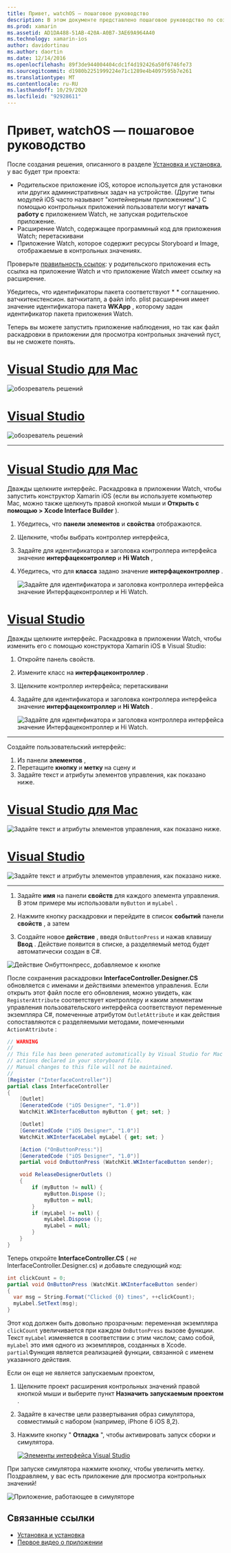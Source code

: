 ```yaml
---
title: Привет, watchOS — пошаговое руководство
description: В этом документе представлено пошаговое руководство по созданию простого приложения watchOS с помощью Xamarin. В нем описывается работа в Visual Studio и Visual Studio для Mac, работа с раскадровкой и реагирование на события в коде.
ms.prod: xamarin
ms.assetid: AD1DA488-51AB-420A-A0B7-3AE69A964A40
ms.technology: xamarin-ios
author: davidortinau
ms.author: daortin
ms.date: 12/14/2016
ms.openlocfilehash: 89f3de944004404cdc1f4d192426a50f6746fe73
ms.sourcegitcommit: d1980b2251999224e71c1289e4b4097595b7e261
ms.translationtype: MT
ms.contentlocale: ru-RU
ms.lasthandoff: 10/29/2020
ms.locfileid: "92928611"
---
```

# <a name="hello-watchos--walkthrough"></a>Привет, watchOS — пошаговое руководство

После создания решения, описанного в разделе [Установка и установка](~/ios/watchos/get-started/installation.md), у вас будет три проекта:

- Родительское приложение iOS, которое используется для установки или других административных задач на устройстве. (Другие типы модулей iOS часто называют "контейнерным приложением".) С помощью контрольных приложений пользователи могут **начать работу с** приложением Watch, не запуская родительское приложение.
- Расширение Watch, содержащее программный код для приложения Watch; перетаскивани
- Приложение Watch, которое содержит ресурсы Storyboard и Image, отображаемые в контрольных значениях.

Проверьте [правильность ссылок](~/ios/watchos/get-started/project-references.md): у родительского приложения есть ссылка на приложение Watch и что приложение Watch имеет ссылку на расширение.

Убедитесь, что идентификаторы пакета соответствуют \* \* соглашению. ватчкитекстенсион. ватчкитапп, а файл info. plist расширения имеет значение идентификатора пакета **WKApp** , которому задан идентификатор пакета приложения Watch.

Теперь вы можете запустить приложение наблюдения, но так как файл раскадровки в приложении для просмотра контрольных значений пуст, вы не сможете понять.

# <a name="visual-studio-for-mac"></a>[Visual Studio для Mac](#tab/macos)

![обозреватель решений](hello-watch-images/projectstructure.png)

# <a name="visual-studio"></a>[Visual Studio](#tab/windows)

![обозреватель решений](hello-watch-images/vs-projectstructure.png)

-----

# <a name="visual-studio-for-mac"></a>[Visual Studio для Mac](#tab/macos)

Дважды щелкните интерфейс. Раскадровка в приложении Watch, чтобы запустить конструктор Xamarin iOS (если вы используете компьютер Mac, можно также щелкнуть правой кнопкой мыши и **Открыть с помощью > Xcode Interface Builder** ).

1. Убедитесь, что **панели элементов** и **свойства** отображаются.
1. Щелкните, чтобы выбрать контроллер интерфейса,
1. Задайте для идентификатора и заголовка контроллера интерфейса значение **интерфацеконтроллер** и **Hi Watch** ,
1. Убедитесь, что для **класса** задано значение **интерфацеконтроллер** .

    ![Задайте для идентификатора и заголовка контроллера интерфейса значение Интерфацеконтроллер и Hi Watch.](hello-watch-images/interfacecontrollerattributes.png)

# <a name="visual-studio"></a>[Visual Studio](#tab/windows)

Дважды щелкните интерфейс. Раскадровка в приложении Watch, чтобы изменить его с помощью конструктора Xamarin iOS в Visual Studio:

1. Откройте панель свойств.
1. Измените класс на **интерфацеконтроллер** .
1. Щелкните контроллер интерфейса; перетаскивани
1. Задайте для идентификатора и заголовка контроллера интерфейса значение **интерфацеконтроллер** и **Hi Watch** .

    ![Задайте для идентификатора и заголовка контроллера интерфейса значение Интерфацеконтроллер и Hi Watch.](hello-watch-images/vs-interfacecontrollerattributes.png)

-----

Создайте пользовательский интерфейс:

1. Из панели **элементов** ,
1. Перетащите **кнопку** и **метку** на сцену и
1. Задайте текст и атрибуты элементов управления, как показано ниже.

# <a name="visual-studio-for-mac"></a>[Visual Studio для Mac](#tab/macos)

![Задайте текст и атрибуты элементов управления, как показано ниже.](hello-watch-images/draganddrop.png)

# <a name="visual-studio"></a>[Visual Studio](#tab/windows)

![Задайте текст и атрибуты элементов управления, как показано ниже.](hello-watch-images/vs-draganddrop.png)

-----

1. Задайте **имя** на панели **свойств** для каждого элемента управления. В этом примере мы использовали `myButton` и `myLabel` .

1. Нажмите кнопку раскадровки и перейдите в список **событий** панели **свойств** , а затем

1. Создайте новое **действие** , введя `OnButtonPress` и нажав клавишу **Ввод** .
  Действие появится в списке, а разделяемый метод будет автоматически создан в C#.

![Действие Онбуттонпресс, добавляемое к кнопке](hello-watch-images/buttonaction.png)

После сохранения раскадровки **InterfaceController.Designer.CS** обновляется с именами и действиями элементов управления. Если открыть этот файл после его обновления, можно увидеть, как `RegisterAttribute` соответствует контроллеру и каким элементам управления пользовательского интерфейса соответствуют переменные экземпляра C#, помеченные атрибутом `OutletAttribute` и как действия сопоставляются с разделяемыми методами, помеченными `ActionAttribute` :

```csharp
// WARNING
//
// This file has been generated automatically by Visual Studio for Mac from the outlets and
// actions declared in your storyboard file.
// Manual changes to this file will not be maintained.
//
[Register ("InterfaceController")]
partial class InterfaceController
{
    [Outlet]
    [GeneratedCode ("iOS Designer", "1.0")]
    WatchKit.WKInterfaceButton myButton { get; set; }

    [Outlet]
    [GeneratedCode ("iOS Designer", "1.0")]
    WatchKit.WKInterfaceLabel myLabel { get; set; }

    [Action ("OnButtonPress:")]
    [GeneratedCode ("iOS Designer", "1.0")]
    partial void OnButtonPress (WatchKit.WKInterfaceButton sender);

    void ReleaseDesignerOutlets ()
    {
        if (myButton != null) {
            myButton.Dispose ();
            myButton = null;
        }
        if (myLabel != null) {
            myLabel.Dispose ();
            myLabel = null;
        }
    }
}
```

Теперь откройте **InterfaceController.CS** ( *не* InterfaceController.Designer.cs) и добавьте следующий код:

```csharp
int clickCount = 0;
partial void OnButtonPress (WatchKit.WKInterfaceButton sender)
{
  var msg = String.Format("Clicked {0} times", ++clickCount);
  myLabel.SetText(msg);
}
```

Этот код должен быть довольно прозрачным: переменная экземпляра `clickCount` увеличивается при каждом `OnButtonPress` вызове функции. Текст `myLabel` изменяется в соответствии с этим числом; само собой, `myLabel` это имя одного из экземпляров, созданных в Xcode. `partial`Функция является реализацией функции, связанной с именем указанного действия.

Если он еще не является запускаемым проектом,

1. Щелкните проект расширения контрольных значений правой кнопкой мыши и выберите пункт **Назначить запускаемым проектом** .

1. Задайте в качестве цели развертывания образ симулятора, совместимый с набором (например, iPhone 6 iOS 8,2).

1. Нажмите кнопку " **Отладка** ", чтобы активировать запуск сборки и симулятора.

    [![Элементы интерфейса Visual Studio](hello-watch-images/readytodebug-sml.png)](hello-watch-images/readytodebug.png#lightbox)

При запуске симулятора нажмите кнопку, чтобы увеличить метку.
Поздравляем, у вас есть приложение для просмотра контрольных значений!

![Приложение, работающее в симуляторе](hello-watch-images/running.png)

## <a name="related-links"></a>Связанные ссылки

- [Установка и установка](~/ios/watchos/get-started/installation.md)
- [Первое видео о приложении](https://blog.xamarin.com/your-first-watch-kit-app/)
